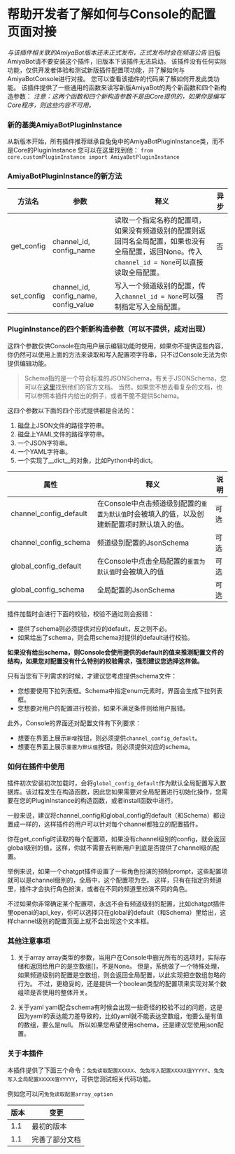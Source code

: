 # 帮助开发者了解如何与Console的配置页面对接

*与该插件相关联的AmiyaBot版本还未正式发布，正式发布时会在频道公告*
旧版AmiyaBot请不要安装这个插件，旧版本下该插件无法启动。
该插件没有任何实际功能，仅供开发者体验和测试新版插件配置项功能，并了解如何与AmiyaBotConsole进行对接。
您可以查看该插件的代码来了解如何开发此类功能。
该插件提供了一些通用的函数来读写新版AmiyaBot的两个新函数和四个新构造参数：
*注意：这两个函数和四个新构造参数不是由Core提供的，如果你是编写Core程序，则这些内容不可用。*

### 新的基类AmiyaBotPluginInstance

从新版本开始，所有插件推荐继承自兔兔中的AmiyaBotPluginInstance类，而不是Core的PluginInstance
您可以在这里找到他：
`from core.customPluginInstance import AmiyaBotPluginInstance`

### AmiyaBotPluginInstance的新方法

| 方法名          | 参数                                     | 释义      | 异步  |
|--------------|----------------------------------------|---------|-----|
| get_config         | channel_id, config_name   | 读取一个指定名称的配置项，如果没有频道级别的配置则返回同名全局配置，如果也没有全局配置，返回None。传入`channel_id = None`可以直接读取全局配置。  | 否  |
| set_config   | channel_id, config_name, config_value       | 写入一个频道级别的配置，传入`channel_id = None`可以强制指定写入全局配置。 | 否   |

### PluginInstance的四个新新构造参数（可以不提供，成对出现）

这四个参数仅供Console在向用户展示编辑功能时使用，如果你不提供这些内容，你仍然可以使用上面的方法来读取和写入配置项字符串，只不过Console无法为你提供编辑功能。

> Schema指的是一个符合标准的JSONSchema，有关于JSONSchema，您可以在[这里](http://json-schema.org/ "这里")找到他们的官方文档。
当然，如果您不想去看复杂的文档，也可以参照本插件内给出的例子，或者干脆不提供Schema。

这四个参数以下面的四个形式提供都是合法的：
1. 磁盘上JSON文件的路径字符串。
2. 磁盘上YAML文件的路径字符串。
3. 一个JSON字符串。
4. 一个YAML字符串。
5. 一个实现了__dict__的对象，比如Python中的dict。


| 属性           | 释义                        | 说明      |
|--------------|---------------------------|----------|
| channel_config_default  |  在Console中点击频道级别配置的`重置为默认值`时会被填入的值，以及创建新配置项时默认填入的值。  |  可选  |
| channel_config_schema | 频道级别配置的JsonSchema   |   可选  |
| global_config_default         | 在Console中点击全局配置的`重置为默认值`时会被填入的值 | 可选 |
| global_config_schema  | 全局配置的JsonSchema |  可选  |

插件加载时会进行下面的校验，校验不通过则会报错：
- 提供了schema则必须提供对应的default，反之则不必。
- 如果给出了schema，则会用schema对提供的default进行校验。

**如果没有给出schema，则Console会使用提供的default的值来推测配置文件的结构，如果您对配置没有什么特别的校验需求，强烈建议您选择这样做。**

只有当您有下列需求的时候，才建议您考虑提供schema文件：
- 您想要使用下拉列表框。Schema中指定enum元素时，界面会生成下拉列表框。
- 您想要对用户的配置进行校验，如果不满足条件则给用户报错。

此外，Console的界面还对配置文件有下列要求：
- 想要在界面上展示`新增`按钮，则必须提供`channel_config_default`。
- 想要在界面上展示`重置为默认值`按钮，则必须提供对应的schema。

### 如何在插件中使用

插件初次安装初次加载时，会将`global_config_default`作为默认全局配置写入数据库。该过程发生在构造函数，因此您如果需要对全局配置进行初始化操作，您需要在您的PluginInstance的构造函数，或者install函数中进行。

一般来说，建议将channel_config和global_config的default（和Schema）都设置成一样的，这样插件的用户可以针对每个channel都独立的配置插件。

你在get_config时读取的每个配置项，如果没有channel级别的config，就会返回global级别的值，这样，你就不需要去判断用户到底是否提供了channel级的配置。

举例来说，如果一个chatgpt插件设置了一些角色扮演的预制prompt，这些配置项就可以是channel级别的，全局中，这个配置项为空。
这样，只有在指定的频道里，插件才会执行角色扮演，或者在不同的频道里扮演不同的角色。

不过如果你非常确定某个配置项，永远不会有频道级别的配置，比如chatgpt插件里openai的api_key，你可以选择只在global的default（和Schema）里给出，这样channel级别的配置页面上就不会出现这个文本框。

### 其他注意事项

1. 关于array
array类型的参数，当用户在Console中删光所有的选项时，实际存储和返回给用户的是空数组[]，不是None。
但是，系统做了一个特殊处理，如果频道级别的配置是空数组，则会返回全局配置，以此实现把空数组忽略的行为。
不过，更稳妥的，还是提供一个boolean类型的配置项来实现对某个数组项是否使用的整体开关。

2. 关于yaml
yaml配合schema有时候会出现一些奇怪的校验不过的问题，这是因为yaml的表达能力差导致的，比如yaml就不能表达空数组，他要么是有值的数组，要么是null。
所以如果您希望使用schema，还是建议您使用json配置。


### 关于本插件

本插件提供了下面三个命令：`兔兔读取配置XXXXX`、`兔兔写入配置XXXXX值YYYYY`、`兔兔写入全局配置XXXXX值YYYYY`，可供您测试相关代码功能。

例如您可以问`兔兔读取配置array_option`

|  版本   | 变更  |
|  ----  | ----  |
| 1.1  | 最初的版本 |
| 1.1  | 完善了部分文档 |